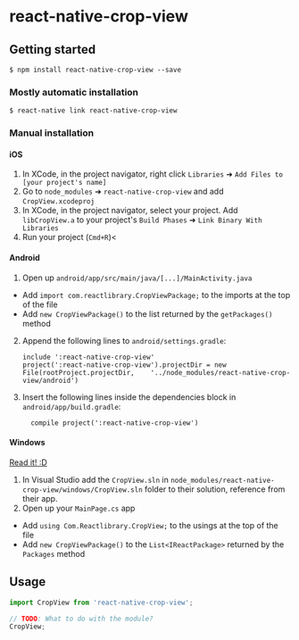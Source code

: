 
# react-native-crop-view

## Getting started

`$ npm install react-native-crop-view --save`

### Mostly automatic installation

`$ react-native link react-native-crop-view`

### Manual installation


#### iOS

1. In XCode, in the project navigator, right click `Libraries` ➜ `Add Files to [your project's name]`
2. Go to `node_modules` ➜ `react-native-crop-view` and add `CropView.xcodeproj`
3. In XCode, in the project navigator, select your project. Add `libCropView.a` to your project's `Build Phases` ➜ `Link Binary With Libraries`
4. Run your project (`Cmd+R`)<

#### Android

1. Open up `android/app/src/main/java/[...]/MainActivity.java`
  - Add `import com.reactlibrary.CropViewPackage;` to the imports at the top of the file
  - Add `new CropViewPackage()` to the list returned by the `getPackages()` method
2. Append the following lines to `android/settings.gradle`:
  	```
  	include ':react-native-crop-view'
  	project(':react-native-crop-view').projectDir = new File(rootProject.projectDir, 	'../node_modules/react-native-crop-view/android')
  	```
3. Insert the following lines inside the dependencies block in `android/app/build.gradle`:
  	```
      compile project(':react-native-crop-view')
  	```

#### Windows
[Read it! :D](https://github.com/ReactWindows/react-native)

1. In Visual Studio add the `CropView.sln` in `node_modules/react-native-crop-view/windows/CropView.sln` folder to their solution, reference from their app.
2. Open up your `MainPage.cs` app
  - Add `using Com.Reactlibrary.CropView;` to the usings at the top of the file
  - Add `new CropViewPackage()` to the `List<IReactPackage>` returned by the `Packages` method


## Usage
```javascript
import CropView from 'react-native-crop-view';

// TODO: What to do with the module?
CropView;
```
  